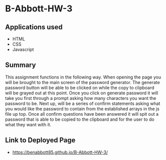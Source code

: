 # B-Abbott-HW-3

## Applications used
- HTML
- CSS
- Javascript

## Summary 

This assignment functions in the following way. When opening the page you will be brought to the main screen of the password generator. The generate password button will be able to be clicked on while the copy to clipboard will be grayed out at this point. Once you click on generate password it will take you first through a prompt asking how many characters you want the password to be. Next up, will be a series of confirm statements asking what you would like the password to contain from the established arrays in the js file up top. Once all confirm questions have been answered it will spit out a password that is able to be copied to the clipboard and for the user to do what they want with it.

## Link to Deployed Page
-  https://benabbott85.github.io/B-Abbott-HW-3/